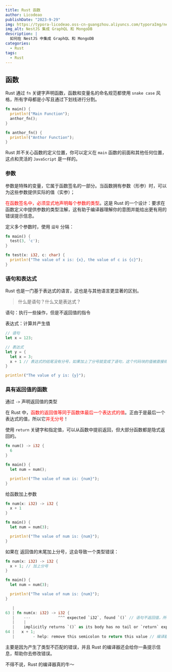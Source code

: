 ```yaml
---
title: Rust 函数
author: Licodeao
publishDate: "2023-9-29"
img: https://typora-licodeao.oss-cn-guangzhou.aliyuncs.com/typoraImg/nestjs-graphql-mongodb.webp
img_alt: NestJS 集成 GraphQL 和 MongoDB
description: |
  如何在 NestJS 中集成 GraphQL 和 MongoDB
categories:
  - Rust
tags:
  - Rust
---
```


## 函数

Rust 通过 `fn` 关键字声明函数，函数和变量名的命名规范都使用 `snake case` 风格，所有字母都是小写且通过下划线进行分割。

```rust
fn main() {
  println!("Main Function");
  anthor_fn();
}

fn anthor_fn() {
  println!("Anthor Function");
}
```

Rust 并不关心函数的定义位置，你可以定义在 `main` 函数的前面和其他任何位置，这点和灵活的 `JavaScript` 是一样的。

### 参数

参数是特殊的变量，它属于函数签名的一部分。当函数拥有参数（形参）时，可以为这些参数提供实际的值（实参）；

<font color="red">在函数签名中，必须显式地声明每个参数的类型</font>。这是 Rust 的一个设计：要求在函数定义中提供参数的类型注解，这有助于编译器理解你的意图并能给出更有用的错误提示信息。

定义多个参数时，使用 `逗号` 分隔：

```rust
fn main() {
  test(3, 'c');
}

fn test(x: i32, c: char) {
  println!("The value of x is: {x}, the value of c is {c}");
}
```

### 语句和表达式

Rust 也是一门基于表达式的语言，这也是与其他语言更显著的区别。

> 什么是语句？什么又是表达式？

语句：执行一些操作，但是不返回值的指令

表达式：计算并产生值

```rust
// 语句
let x = 123;

// 表达式
let y = {
  let x = 3;
  x + 1 // 表达式的结尾没有分号，如果加上了分号就变成了语句，这个代码块的值被直接绑定到了变量 y 上
}

println!("The value of y is: {y}");
```

### 具有返回值的函数

通过 `->` 声明返回值的类型

在 Rust 中，<font color="red">函数的返回值等同于函数体最后一个表达式的值</font>。正由于是最后一个表达式的值，所以它<font color="red">并无分号</font>！

使用 `return` 关键字和指定值，可以从函数中提前返回，但大部分函数都是隐式返回的。

```rust
fn num() -> i32 {
  6
}

fn main() {
  let num = num();

  println!("The value of num is: {num}");
}
```

给函数加上参数

```rust
fn num(x: i32) -> i32 {
  x + 1
}

fn main() {
  let num = num(3);

  println!("The value of num is: {num}");
}
```

如果在 返回值的末尾加上分号，这会导致一个类型错误：

```rust
fn num(x: i32) -> i32 {
  x + 1; // 加上分号
}

fn main() {
  let num = num(3);

  println!("The value of num is: {num}");
}
```

```rust
   |
63 | fn num(x: i32) -> i32 {
   |    ---            ^^^ expected `i32`, found `()` // 语句不返回值，所以返回一个单位类型()，表示空值
   |    |
   |    implicitly returns `()` as its body has no tail or `return` expression
64 |   x + 1;
   |        - help: remove this semicolon to return this value // 编译器提示信息
```

主要是因为产生了类型不匹配的错误，并且 Rust 的编译器还会给你一条提示信息，帮助你去修改错误。

不得不说，Rust 的编译器真的牛～
